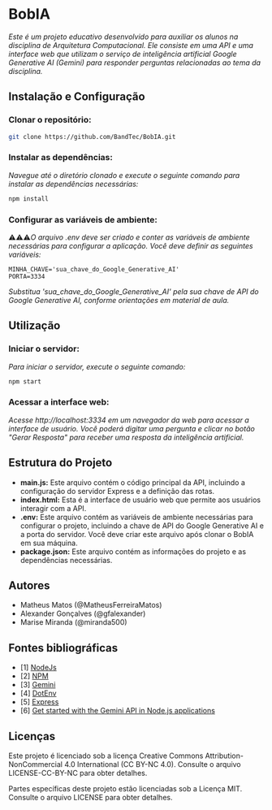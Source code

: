 # BobIA

_Este é um projeto educativo desenvolvido para auxiliar os alunos na disciplina de Arquitetura Computacional. Ele consiste em uma API e uma interface web que utilizam o serviço de inteligência artificial Google Generative AI (Gemini) para responder perguntas relacionadas ao tema da disciplina._

## Instalação e Configuração

### Clonar o repositório:

```bash
git clone https://github.com/BandTec/BobIA.git
```

### Instalar as dependências:

*Navegue até o diretório clonado e execute o seguinte comando para instalar as dependências necessárias:*

```bash
npm install
```

### Configurar as variáveis de ambiente:

⚠️⚠️⚠️*O arquivo .env deve ser criado e conter as variáveis de ambiente necessárias para configurar a aplicação. Você deve definir as seguintes variáveis:*

```env
MINHA_CHAVE='sua_chave_do_Google_Generative_AI'
PORTA=3334
```

_*Substitua 'sua_chave_do_Google_Generative_AI' pela sua chave de API do Google Generative AI, conforme orientações em material de aula.*_

## Utilização

### Iniciar o servidor:

*Para iniciar o servidor, execute o seguinte comando:*

```bash
npm start
```

### Acessar a interface web:

*Acesse http://localhost:3334 em um navegador da web para acessar a interface de usuário. Você poderá digitar uma pergunta e clicar no botão "Gerar Resposta" para receber uma resposta da inteligência artificial.*

## Estrutura do Projeto

- **main.js:** Este arquivo contém o código principal da API, incluindo a configuração do servidor Express e a definição das rotas.
- **index.html:** Esta é a interface de usuário web que permite aos usuários interagir com a API.
- **.env:** Este arquivo contém as variáveis de ambiente necessárias para configurar o projeto, incluindo a chave de API do Google Generative AI e a porta do servidor. Você deve criar este arquivo após clonar o BobIA em sua máquina.
- **package.json:** Este arquivo contém as informações do projeto e as dependências necessárias.

## Autores

- Matheus Matos (@MatheusFerreiraMatos)
- Alexander Gonçalves (@gfalexander)
- Marise Miranda (@miranda500)

## Fontes bibliográficas

- [1] [NodeJs](https://nodejs.org/en)
- [2] [NPM](https://nodejs.org/en)
- [3] [Gemini](https://nodejs.org/en)
- [4] [DotEnv](https://www.npmjs.com/package/express)
- [5] [Express](https://www.npmjs.com/package/express)
- [6] [Get started with the Gemini API in Node.js applications](https://ai.google.dev/tutorials/get_started_node?hl=en)

Licenças
---------

Este projeto é licenciado sob a licença Creative Commons Attribution-NonCommercial 4.0 International (CC BY-NC 4.0). Consulte o arquivo LICENSE-CC-BY-NC para obter detalhes.

Partes específicas deste projeto estão licenciadas sob a Licença MIT. Consulte o arquivo LICENSE para obter detalhes.

